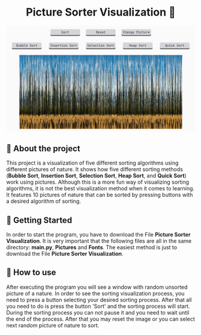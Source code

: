 <h1 align="center"> 
Picture Sorter Visualization 📶
</h1>
<p align="center"> 
  <img src="gif/logo.png">
</p>
<h2>
  📝 About the project
</h2>
<p>
  This project is a visualization of five different sorting algorithms using different pictures of nature. It shows how five different sorting methods (<b>Bubble Sort</b>, <b>Insertion Sort</b>, <b>Selection Sort</b>, <b>Heap Sort</b>, and <b>Quick Sort</b>) work using pictures. Although this is a more fun way of visualizing sorting algorithms, it is not the best visualization method when it comes to learning. It features 10 pictures of nature that can be sorted by pressing buttons with a desired algorithm of sorting.
</p>
<h2>
  📖 Getting Started
</h2>
<p>
  In order to start the program, you have to download the File <b>Picture Sorter Visualization</b>. It is very important that the following files are all in the same directory: <b>main.py</b>, <b>Pictures</b> and <b>Fonts</b>. The easiest method is just to download the File <b>Picture Sorter Visualization</b>.
</p>
<h2>
  🔨 How to use
</h2>
<p>
  After executing the program you will see a window with random unsorted picture of a nature. In order to see the sorting visualization process, you need to press a button selecting your desired sorting process. After that all you need to do is press the button 'Sort' and the sorting process will start. During the sorting process you can not pause it and you need to wait until the end of the process. After that you may reset the image or you can select next random picture of nature to sort.
</p>
